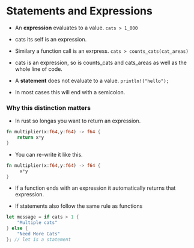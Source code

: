 # Statements and Expressions

- An **expression** evaluates to a value.
  `cats > 1_000`
- cats its self is an expression.
- Similary a function call is an exrpress.
  `cats > counts_cats(cat_areas)`
- cats is an expression, so is counts_cats and cats_areas as well as the whole line of code.

- A **statement** does not evaluate to a value.
  `println!("hello");`
- In most cases this will end with a semicolon.

### Why this distinction matters

- In rust so longas you want to return an expression.

```rs
fn multiplier(x:f64,y:f64) -> f64 {
    return x*y
}
```

- You can re-write it like this.

```rs
fn multiplier(x:f64,y:f64) -> f64 {
     x*y
}
```

- If a function ends with an expression it automatically returns that expression.

- If statements also follow the same rule as functions

```rs
let message = if cats > 1 {
    "Multiple cats"
} else {
    "Need More Cats"
}; // let is a statement
```
